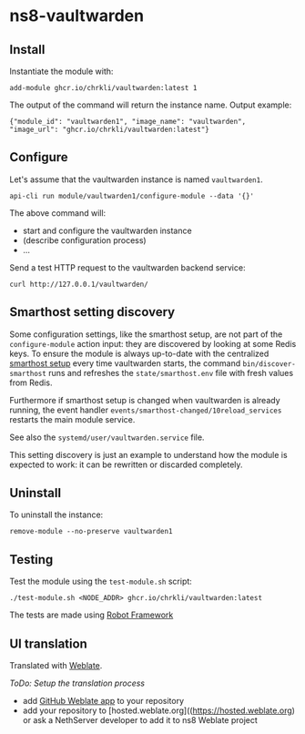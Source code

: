 # ns8-vaultwarden

## Install

Instantiate the module with:

    add-module ghcr.io/chrkli/vaultwarden:latest 1

The output of the command will return the instance name.
Output example:

    {"module_id": "vaultwarden1", "image_name": "vaultwarden", "image_url": "ghcr.io/chrkli/vaultwarden:latest"}

## Configure

Let's assume that the vaultwarden instance is named `vaultwarden1`.

    api-cli run module/vaultwarden1/configure-module --data '{}'

The above command will:
- start and configure the vaultwarden instance
- (describe configuration process)
- ...

Send a test HTTP request to the vaultwarden backend service:

    curl http://127.0.0.1/vaultwarden/

## Smarthost setting discovery

Some configuration settings, like the smarthost setup, are not part of the
`configure-module` action input: they are discovered by looking at some
Redis keys.  To ensure the module is always up-to-date with the
centralized [smarthost
setup](https://nethserver.github.io/ns8-core/core/smarthost/) every time
vaultwarden starts, the command `bin/discover-smarthost` runs and refreshes
the `state/smarthost.env` file with fresh values from Redis.

Furthermore if smarthost setup is changed when vaultwarden is already
running, the event handler `events/smarthost-changed/10reload_services`
restarts the main module service.

See also the `systemd/user/vaultwarden.service` file.

This setting discovery is just an example to understand how the module is
expected to work: it can be rewritten or discarded completely.

## Uninstall

To uninstall the instance:

    remove-module --no-preserve vaultwarden1

## Testing

Test the module using the `test-module.sh` script:

    ./test-module.sh <NODE_ADDR> ghcr.io/chrkli/vaultwarden:latest

The tests are made using [Robot Framework](https://robotframework.org/)

## UI translation

Translated with [Weblate](https://hosted.weblate.org/projects/ns8/).

*ToDo: Setup the translation process*
- add [GitHub Weblate app](https://docs.weblate.org/en/latest/admin/continuous.html#github-setup) to your repository
- add your repository to [hosted.weblate.org]((https://hosted.weblate.org) or ask a NethServer developer to add it to ns8 Weblate project
